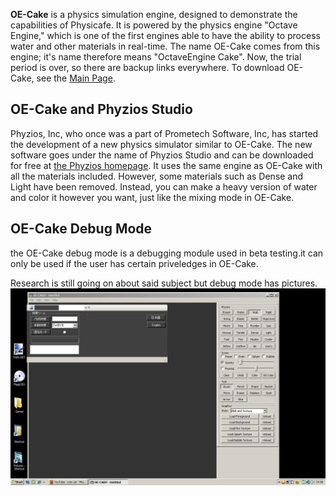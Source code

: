 **OE-Cake** is a physics simulation engine, designed to demonstrate the capabilities of Physicafe. It is powered by the physics engine "Octave Engine," which is one of the first engines able to have the ability to process water and other materials in real-time. The name OE-Cake comes from this engine; it's name therefore means "OctaveEngine Cake". Now, the trial period is over, so there are backup links everywhere. To download OE-Cake, see the [Main Page](/Main%20Page.md "Main Page").

## OE-Cake and Phyzios Studio

Phyzios, Inc, who once was a part of Prometech Software, Inc, has started the development of a new physics simulator similar to OE-Cake. The new software goes under the name of Phyzios Studio and can be downloaded for free at [the Phyzios homepage](http://www.phyzios.com). It uses the same engine as OE-Cake with all the materials included. However, some materials such as Dense and Light have been removed. Instead, you can make a heavy version of water and color it however you want, just like the mixing mode in OE-Cake.

## OE-Cake Debug Mode

the OE-Cake debug mode is a debugging module used in beta testing.it can only be used if the user has certain priveledges in OE-Cake.

Research is still going on about said subject but debug mode has pictures.**![OE-Cake debug mode](/images/Oecake%20Debug%20Mode.png "fig:OE-Cake debug mode")**
